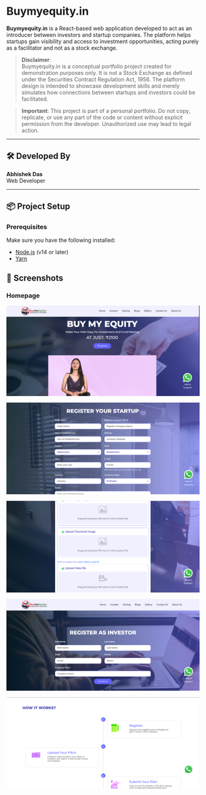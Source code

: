# Buymyequity.in

**Buymyequity.in** is a React-based web application developed to act as an introducer between investors and startup companies. The platform helps startups gain visibility and access to investment opportunities, acting purely as a facilitator and not as a stock exchange.

> **Disclaimer**:  
> Buymyequity.in is a conceptual portfolio project created for demonstration purposes only. It is not a Stock Exchange as defined under the Securities Contract Regulation Act, 1956. The platform design is intended to showcase development skills and merely simulates how connections between startups and investors could be facilitated.

> **Important**:
>This project is part of a personal portfolio. Do not copy, replicate, or use any part of the code or content without explicit permission from the developer. Unauthorized use may lead to legal action.
---

## 🛠 Developed By

**Abhishek Das**  
Web Developer

---

## 📦 Project Setup

### Prerequisites

Make sure you have the following installed:

- [Node.js](https://nodejs.org/) (v14 or later)
- [Yarn](https://classic.yarnpkg.com/lang/en/docs/install/)

 

## 📸 Screenshots

### Homepage

![Hero](./screenshots/ss1.png)

![Register Form](./screenshots/ss4.png)

![Document Upload](./screenshots/ss3.png)

![Register](./screenshots/ss5.png)

![Demo](./screenshots/ss2.png)
 